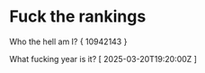 # Fuck the rankings

Who the hell am I?
{ 10942143 }

What fucking year is it?
[ 2025-03-20T19:20:00Z ]
